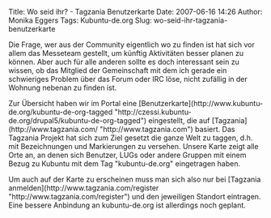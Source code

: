 Title: Wo seid ihr? - Tagzania Benutzerkarte
Date: 2007-06-16 14:26
Author: Monika Eggers
Tags: Kubuntu-de.org
Slug: wo-seid-ihr-tagzania-benutzerkarte

Die Frage, wer aus der Community eigentlich wo zu finden ist hat sich
vor allem das Messeteam gestellt, um künftig Aktivitäten besser planen
zu können. Aber auch für alle anderen sollte es doch interessant sein zu
wissen, ob das Mitglied der Gemeinschaft mit dem ich gerade ein
schwieriges Problem über das Forum oder IRC löse, nicht zufällig in der
Wohnung nebenan zu finden ist.

</p>
Zur Übersicht haben wir im Portal eine
[Benutzerkarte](http://www.kubuntu-de.org/kubuntu-de-org-tagged "http://czessi.kubuntu-de.org/drupal5/kubuntu-de-org-tagged") eingestellt, die auf
[Tagzania](http://www.tagzania.com/ "http://www.tagzania.com") basiert. Das Tagzania Projekt hat sich zum Ziel gesetzt die ganze
Welt zu taggen, d.h. mit Bezeichnungen und Markierungen zu versehen.
Unsere Karte zeigt alle Orte an, an denen sich Benutzer, LUGs oder
andere Gruppen mit einem Bezug zu Kubuntu mit dem Tag "kubuntu-de.org"
eingetragen haben.

</p>
Um auch auf der Karte zu erscheinen muss man sich also nur bei [Tagzania
anmelden](http://www.tagzania.com/register "http://www.tagzania.com/register") und den jeweiligen Standort eintragen. Eine bessere Anbindung an
kubuntu-de.org ist allerdings noch geplant.

</p>
<!--break--><!--break-->
